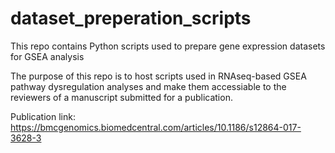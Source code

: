 # dataset_preperation_scripts
This repo contains Python scripts used to prepare gene expression datasets for GSEA analysis

The purpose of this repo is to host scripts used in RNAseq-based GSEA pathway dysregulation analyses and make them accessiable to the reviewers of a manuscript submitted for a publication. 

Publication link: https://bmcgenomics.biomedcentral.com/articles/10.1186/s12864-017-3628-3 
